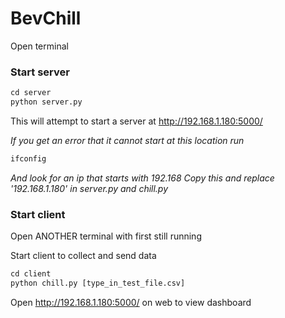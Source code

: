 # BevChill

Open terminal

### Start server
```python
cd server
python server.py
```
This will attempt to start a server at http://192.168.1.180:5000/

_If you get an error that it cannot start at this location run_
```python
ifconfig
```
_And look for an ip that starts with 192.168_
_Copy this and replace '192.168.1.180' in server.py and chill.py_ 


### Start client
Open ANOTHER terminal with first still running

Start client to collect and send data
```python
cd client
python chill.py [type_in_test_file.csv]
```

Open http://192.168.1.180:5000/ on web to view dashboard
